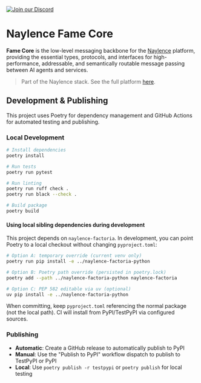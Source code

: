 [![Join our Discord](https://img.shields.io/badge/Discord-Join%20Chat-blue?logo=discord)](https://discord.gg/nwZAeqdv7y)

# Naylence Fame Core

**Fame Core** is the low-level messaging backbone for the [Naylence](https://github.com/naylence) platform, providing the essential types, protocols, and interfaces for high-performance, addressable, and semantically routable message passing between AI agents and services.

> Part of the Naylence stack. See the full platform [here](https://github.com/naylence).

## Development & Publishing

This project uses Poetry for dependency management and GitHub Actions for automated testing and publishing.

### Local Development

```bash
# Install dependencies
poetry install

# Run tests
poetry run pytest

# Run linting
poetry run ruff check .
poetry run black --check .

# Build package
poetry build
```

#### Using local sibling dependencies during development

This project depends on `naylence-factoria`. In development, you can point Poetry to a local checkout without changing `pyproject.toml`:

```bash
# Option A: temporary override (current venv only)
poetry run pip install -e ../naylence-factoria-python

# Option B: Poetry path override (persisted in poetry.lock)
poetry add --path ../naylence-factoria-python naylence-factoria

# Option C: PEP 582 editable via uv (optional)
uv pip install -e ../naylence-factoria-python
```

When committing, keep `pyproject.toml` referencing the normal package (not the local path). CI will install from PyPI/TestPyPI via configured sources.

### Publishing

- **Automatic**: Create a GitHub release to automatically publish to PyPI
- **Manual**: Use the "Publish to PyPI" workflow dispatch to publish to TestPyPI or PyPI
- **Local**: Use `poetry publish -r testpypi` or `poetry publish` for local testing
